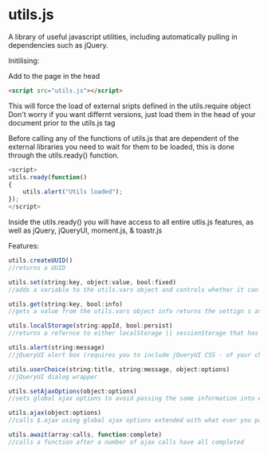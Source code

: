 # utils.js
A library of useful javascript utilities, including automatically pulling in dependencies such as jQuery. 

Initilising:

Add to the page in the head
```html
<script src="utils.js"></script>
```

This will force the load of external sripts defined in the utils.require object
Don't worry if you want differnt versions, just load them in the head of your document prior to the utils.js tag

Before calling any of the functions of utils.js that are dependent of the external libraries you need to wait for them to be loaded, this is done through the utils.ready() function.
```javascript
<script>
utils.ready(function()
{
	utils.alert("Utils loaded");
});
</script>
```
Inside the utils.ready() you will have access to all entire utlis.js features, as well as jQuery, jQueryUI, moment.js, & toastr.js

Features:
```javascript
utils.createUUID() 
//returns a UUID

utils.set(string:key, object:value, bool:fixed) 
//adds a variable to the utils.vars object and controls whether it can be changed

utils.get(string:key, bool:info) 
//gets a value from the utils.vars object info returns the settign s as well as the value

utils.localStorage(string:appId, bool:persist) 
//returns a refernce to either localStorage || sessionStorage that has associated functions for managing data

utils.alert(string:message) 
//jQueryUI alert box (requires you to include jQueryUI CSS - of your choice)

utils.userChoice(string:title, string:message, object:options) 
//jQueryUI dialog wrapper

utils.setAjaxOptions(object:options) 
//sets global ajax options to avoid passing the same information into each calling

utils.ajax(object:options) 
//calls $.ajax using global ajax options extended with what ever you pass in

utils.await(array:calls, function:complete)
//calls a function after a number of ajax calls have all completed
```

